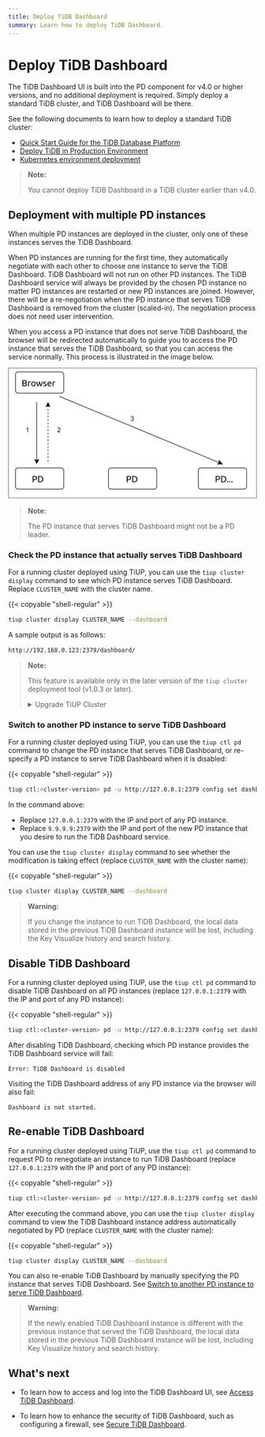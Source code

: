 ```yaml
---
title: Deploy TiDB Dashboard
summary: Learn how to deploy TiDB Dashboard.
---
```


# Deploy TiDB Dashboard

The TiDB Dashboard UI is built into the PD component for v4.0 or higher versions, and no additional deployment is required. Simply deploy a standard TiDB cluster, and TiDB Dashboard will be there.

See the following documents to learn how to deploy a standard TiDB cluster:

+ [Quick Start Guide for the TiDB Database Platform](/quick-start-with-tidb.md)
+ [Deploy TiDB in Production Environment](/production-deployment-using-tiup.md)
+ [Kubernetes environment deployment](https://docs.pingcap.com/tidb-in-kubernetes/stable/access-dashboard)

> **Note:**
>
> You cannot deploy TiDB Dashboard in a TiDB cluster earlier than v4.0.

## Deployment with multiple PD instances

When multiple PD instances are deployed in the cluster, only one of these instances serves the TiDB Dashboard.

When PD instances are running for the first time, they automatically negotiate with each other to choose one instance to serve the TiDB Dashboard. TiDB Dashboard will not run on other PD instances. The TiDB Dashboard service will always be provided by the chosen PD instance no matter PD instances are restarted or new PD instances are joined. However, there will be a re-negotiation when the PD instance that serves TiDB Dashboard is removed from the cluster (scaled-in). The negotiation process does not need user intervention.

When you access a PD instance that does not serve TiDB Dashboard, the browser will be redirected automatically to guide you to access the PD instance that serves the TiDB Dashboard, so that you can access the service normally. This process is illustrated in the image below.

![Process Schematic](/media/dashboard/dashboard-ops-multiple-pd.png)

> **Note:**
>
> The PD instance that serves TiDB Dashboard might not be a PD leader.

### Check the PD instance that actually serves TiDB Dashboard

For a running cluster deployed using TiUP, you can use the `tiup cluster display` command to see which PD instance serves TiDB Dashboard. Replace `CLUSTER_NAME` with the cluster name.

{{< copyable "shell-regular" >}}

```bash
tiup cluster display CLUSTER_NAME --dashboard
```

A sample output is as follows:

```bash
http://192.168.0.123:2379/dashboard/
```

> **Note:**
>
> This feature is available only in the later version of the `tiup cluster` deployment tool (v1.0.3 or later).
>
> <details>
> <summary>Upgrade TiUP Cluster</summary>
>
> {{< copyable "shell-regular" >}}
>
> ```bash
> tiup update --self
> tiup update cluster --force
> ```
>
> </details>

### Switch to another PD instance to serve TiDB Dashboard

For a running cluster deployed using TiUP, you can use the `tiup ctl pd` command to change the PD instance that serves TiDB Dashboard, or re-specify a PD instance to serve TiDB Dashboard when it is disabled:

{{< copyable "shell-regular" >}}

```bash
tiup ctl:<cluster-version> pd -u http://127.0.0.1:2379 config set dashboard-address http://9.9.9.9:2379
```

In the command above:

- Replace `127.0.0.1:2379` with the IP and port of any PD instance.
- Replace `9.9.9.9:2379` with the IP and port of the new PD instance that you desire to run the TiDB Dashboard service.

You can use the `tiup cluster display` command to see whether the modification is taking effect (replace `CLUSTER_NAME` with the cluster name):

{{< copyable "shell-regular" >}}

```bash
tiup cluster display CLUSTER_NAME --dashboard
```

> **Warning:**
>
> If you change the instance to run TiDB Dashboard, the local data stored in the previous TiDB Dashboard instance will be lost, including the Key Visualize history and search history.

## Disable TiDB Dashboard

For a running cluster deployed using TiUP, use the `tiup ctl pd` command to disable TiDB Dashboard on all PD instances (replace `127.0.0.1:2379` with the IP and port of any PD instance):

{{< copyable "shell-regular" >}}

```bash
tiup ctl:<cluster-version> pd -u http://127.0.0.1:2379 config set dashboard-address none
```

After disabling TiDB Dashboard, checking which PD instance provides the TiDB Dashboard service will fail:

```
Error: TiDB Dashboard is disabled
```

Visiting the TiDB Dashboard address of any PD instance via the browser will also fail:

```
Dashboard is not started.
```

## Re-enable TiDB Dashboard

For a running cluster deployed using TiUP, use the `tiup ctl pd` command to request PD to renegotiate an instance to run TiDB Dashboard (replace `127.0.0.1:2379` with the IP and port of any PD instance):

{{< copyable "shell-regular" >}}

```bash
tiup ctl:<cluster-version> pd -u http://127.0.0.1:2379 config set dashboard-address auto
```

After executing the command above, you can use the `tiup cluster display` command to view the TiDB Dashboard instance address automatically negotiated by PD (replace `CLUSTER_NAME` with the cluster name):

{{< copyable "shell-regular" >}}

```bash
tiup cluster display CLUSTER_NAME --dashboard
```

You can also re-enable TiDB Dashboard by manually specifying the PD instance that serves TiDB Dashboard. See [Switch to another PD instance to serve TiDB Dashboard](#switch-to-another-pd-instance-to-serve-tidb-dashboard).

> **Warning:**
>
> If the newly enabled TiDB Dashboard instance is different with the previous instance that served the TiDB Dashboard, the local data stored in the previous TiDB Dashboard instance will be lost, including Key Visualize history and search history.

## What's next

- To learn how to access and log into the TiDB Dashboard UI, see [Access TiDB Dashboard](/dashboard/dashboard-access.md).

- To learn how to enhance the security of TiDB Dashboard, such as configuring a firewall, see [Secure TiDB Dashboard](/dashboard/dashboard-ops-security.md).
